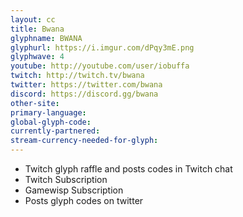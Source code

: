 ```yaml
---
layout: cc
title: Bwana
glyphname: BWANA
glyphurl: https://i.imgur.com/dPqy3mE.png
glyphwave: 4
youtube: http://youtube.com/user/iobuffa
twitch: http://twitch.tv/bwana
twitter: https://twitter.com/bwana
discord: https://discord.gg/bwana
other-site: 
primary-language: 
global-glyph-code: 
currently-partnered: 
stream-currency-needed-for-glyph: 
---
```

* Twitch glyph raffle and posts codes in Twitch chat
* Twitch Subscription
* Gamewisp Subscription
* Posts glyph codes on twitter
